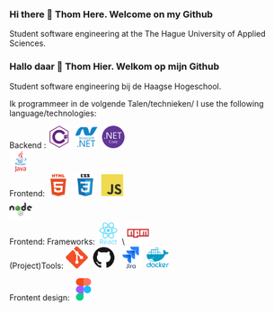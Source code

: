 ### Hi there 👋 Thom Here. Welcome on my Github

Student software engineering at the The Hague University of Applied Sciences.

### Hallo daar 👋 Thom Hier. Welkom op mijn Github

Student software engineering bij de Haagse Hogeschool.

Ik programmeer in de volgende Talen/technieken/ I use the following language/technologies:<br>
<div>
  Backend :
  <img src="https://github.com/devicons/devicon/blob/master/icons/csharp/csharp-line.svg" title="SF" alt="sf" width="40" height="40"/>&nbsp;
  <img src="https://github.com/devicons/devicon/blob/master/icons/dot-net/dot-net-plain-wordmark.svg" title="SF" alt="sf" width="40" height="40"/>&nbsp;
  <img src="https://github.com/devicons/devicon/blob/master/icons/dotnetcore/dotnetcore-original.svg" title="SF" alt="sf" width="40" height="40"/>&nbsp;
  <br>
  <img src="https://github.com/devicons/devicon/blob/master/icons/java/java-original-wordmark.svg" title="SF" alt="sf" width="40" height="40"/>&nbsp;
  <br>
  Frontend:
  <img src="https://github.com/devicons/devicon/blob/master/icons/html5/html5-plain-wordmark.svg" title="SF" alt="sf" width="40" height="40"/>&nbsp;
  <img src="https://github.com/devicons/devicon/blob/master/icons/css3/css3-original-wordmark.svg" title="SF" alt="sf" width="40" height="40"/>&nbsp;
  <img src="https://github.com/devicons/devicon/blob/master/icons/javascript/javascript-original.svg" title="SF" alt="sf" width="40" height="40"/>&nbsp;
  <br>
  <img src="https://github.com/devicons/devicon/blob/master/icons/nodejs/nodejs-original-wordmark.svg" title="SF" alt="sf" width="40" height="40"/>&nbsp;
  <br>
  Frontend: Frameworks:
  <img src="https://github.com/devicons/devicon/blob/master/icons/react/react-original-wordmark.svg" title="React" alt="React" width="40" height="40"/>&nbsp;\
  <img src="https://github.com/devicons/devicon/blob/master/icons/npm/npm-original-wordmark.svg" title="SF" alt="sf" width="40" height="40"/>&nbsp;
  <br>
  (Project)Tools:
  <img src="https://github.com/devicons/devicon/blob/master/icons/git/git-original.svg" title="SF" alt="sf" width="40" height="40"/>&nbsp;
  <img src="https://github.com/devicons/devicon/blob/master/icons/github/github-original.svg" title="SF" alt="sf" width="40" height="40"/>&nbsp;
  <img src="https://github.com/devicons/devicon/blob/master/icons/jira/jira-original-wordmark.svg" title="SF" alt="sf" width="40" height="40"/>&nbsp;
  <img src="https://github.com/devicons/devicon/blob/master/icons/docker/docker-plain-wordmark.svg" title="SF" alt="sf" width="40" height="40"/>&nbsp;

  Frontent design:
  <img src="https://github.com/devicons/devicon/blob/master/icons/figma/figma-original.svg" title="SF" alt="sf" width="40" height="40"/>&nbsp;  
</div>
  
